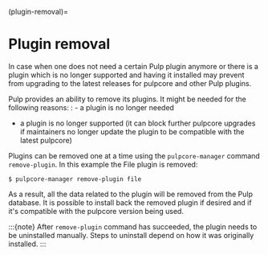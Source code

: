 (plugin-removal)=

# Plugin removal

In case when one does not need a certain Pulp plugin anymore or there is a plugin which is no
longer supported and having it installed may prevent from upgrading to the latest releases for
pulpcore and other Pulp plugins.

Pulp provides an ability to remove its plugins. It might be needed for the following reasons:
: - a plugin is no longer needed
  - a plugin is no longer supported (it can block further pulpcore upgrades if maintainers no
    longer update the plugin to be compatible with the latest pulpcore)

Plugins can be removed one at a time using the `pulpcore-manager` command `remove-plugin`. In this
example the File plugin is removed:

```
$ pulpcore-manager remove-plugin file
```

As a result, all the data related to the plugin will be removed from the Pulp database.
It is possible to install back the removed plugin if desired and if it's compatible with the
pulpcore version being used.

:::{note}
After `remove-plugin` command has succeeded, the plugin needs to be uninstalled manually.
Steps to uninstall depend on how it was originally installed.
:::
